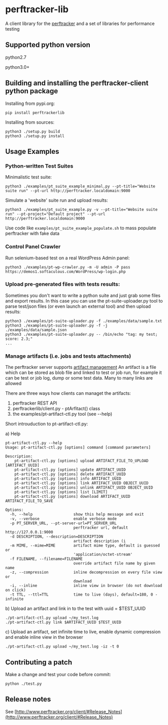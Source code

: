 # perftracker-lib
A client library for the [perftracker](https://github.com/perfguru87/perftracker) and a set of libraries for performance testing

## Supported python version

python2.7

python3.0+

## Building and installing the perftracker-client python package

Installing from pypi.org:

```
pip install perftrackerlib
```

Installing from sources:

```
python3 ./setup.py build
python3 ./setup.py install
```

## Usage Examples

### Python-written Test Suites

Minimalistic test suite:
```
python3 ./examples/pt_suite_example_minimal.py --pt-title="Website suite run" --pt-url http://perftracker.localdomain:9000
```

Simulate a 'website' suite run and upload results:
```
python3 ./examples/pt_suite_example.py -v --pt-title="Website suite run" --pt-project="Default project" --pt-url http://perftracker.localdomain:9000
```

Use code like `examples/pt_suite_example_populate.sh` to mass populate perftracker with fake data

### Control Panel Crawler

Run selenium-based test on a real WordPress Admin panel:
```
python3 ./examples/pt-wp-crawler.py -m -U admin -P pass https://demos1.softaculous.com/WordPress/wp-login.php
```

### Upload pre-generated files with tests results:

Sometimes you don't want to write a python suite and just grab some files and export results. In this case
you can use the pt-suite-uploader.py tool to parse test/json files (or even launch an external tool) and then
upload results:
```
python3 ./examples/pt-suite-uploader.py -f ./examples/data/sample.txt
python3 ./examples/pt-suite-uploader.py -f -j ./examples/data/sample.json
python3 ./examples/pt-suite-uploader.py -- /bin/echo "tag: my test; score: 2.3;"
...
```

### Manage artifacts (i.e. jobs and tests attachments)

The perftracker server supports [artifact management](https://github.com/perfguru87/perftracker)
An artifact is a file which can be stored as blob file and linked to test or job run, for example
it can be test or job log, dump or some test data. Many to many links are allowed

There are three ways how clients can managet the artifacts:
1. perftracker REST API
2. perftrackerlib/client.py - ptArfitact() class
3. the examples/pt-artifact-ctl.py tool (see --help)

Short introuduction to pt-artifact-ctl.py:

a) Help

```
pt-artifact-ctl.py --help
Usage: pt-artifact-ctl.py [options] command [command parameters]

Description:
    pt-artifact-ctl.py [options] upload ARTIFACT_FILE_TO_UPLOAD [ARTIFACT_UUID]
    pt-artifact-ctl.py [options] update ARTIFACT_UUID
    pt-artifact-ctl.py [options] delete ARTIFACT_UUID
    pt-artifact-ctl.py [options] info ARTIFACT_UUID
    pt-artifact-ctl.py [options] link ARTIFACT_UUID OBJECT_UUID
    pt-artifact-ctl.py [options] unlink ARTIFACT_UUID OBJECT_UUID
    pt-artifact-ctl.py [options] list [LIMIT]
    pt-artifact-ctl.py [options] download ARTIFACT_UUID ARTIFACT_FILE_TO_SAVE

Options:
  -h, --help                  show this help message and exit
  -v, --verbose               enable verbose mode
  -p PT_SERVER_URL, --pt-server-url=PT_SERVER_URL
                              perftracker url, default http://127.0.0.1:9000
  -d DESCRIPTION, --description=DESCRIPTION
                              artifact description (i
  -m MIME, --mime=MIME        artifact mime type, default is guessed or
                              'application/octet-stream'
  -f FILENAME, --filename=FILENAME
                              override artifact file name by given name
  -z, --compression           inline decompression on every file view or
                              download
  -i, --inline                inline view in browser (do not download on click)
  -t TTL, --ttl=TTL           time to live (days), default=180, 0 - infinite
```

b) Upload an artifact and link in to the test with uuid = $TEST_UUID

```
./pt-artifact-ctl.py upload ~/my_test.log
./pt-artifact-ctl.py link $ARTIFACT_UUID $TEST_UUID
```

c) Upload an artifact, set infinite time to live, enable dynamic compression and enable inline view in the browser

```
./pt-artifact-ctl.py upload ~/my_test.log -iz -t 0
```

## Contributing a patch

Make a change and test your code before commit:
```
python ./test.py
```

## Release notes

See [http://www.perftracker.org/client/#Release_Notes](http://www.perftracker.org/client/#Release_Notes)
